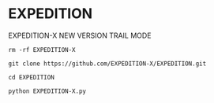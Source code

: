 # EXPEDITION
EXPEDITION-X NEW VERSION TRAIL MODE

`rm -rf EXPEDITION-X`

`git clone https://github.com/EXPEDITION-X/EXPEDITION.git`

`cd EXPEDITION`

`python EXPEDITION-X.py`
